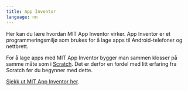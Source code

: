 ```yaml
---
title: App Inventor
language: nn
---
```


Her kan du lære hvordan MIT App Inventor virker. App Inventor er et
programmeringsmiljø som brukes for å lage apps til Android-telefoner
og nettbrett.

For å lage apps med MIT App Inventor bygger man sammen klosser på
samme måte som i [Scratch](../scratch/). Det er derfor en fordel med
litt erfaring fra Scratch før du begynner med dette.

[Sjekk ut MIT App Inventor her](http://ai2.appinventor.mit.edu/).
